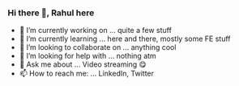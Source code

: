 ### Hi there 👋, Rahul here 

- 🔭 I’m currently working on ... quite a few stuff
- 🌱 I’m currently learning ... here and there, mostly some FE stuff
- 👯 I’m looking to collaborate on ... anything cool
- 🤔 I’m looking for help with ... nothing atm
- 💬 Ask me about ... Video streaming 😋
- 📫 How to reach me: ... LinkedIn, Twitter
